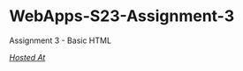 # WebApps-S23-Assignment-3
Assignment 3 - Basic HTML


*[Hosted At](https://44-563-web-apps-s23.github.io/44563-webapps-assignment-3-SwarupaJinne/)*
